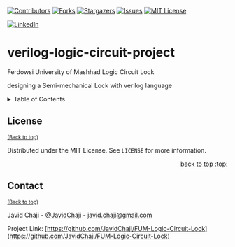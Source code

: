 [![Contributors][contributors-shield]][contributors-url]
[![Forks][forks-shield]][forks-url]
[![Stargazers][stars-shield]][stars-url]
[![Issues][issues-shield]][issues-url]
[![MIT License][license-shield]][license-url]


[![LinkedIn][linkedin-shield]][javid-linkedin-url]


# verilog-logic-circuit-project

Ferdowsi University of Mashhad Logic Circuit Lock

designing a Semi-mechanical Lock with verilog language 


<!-- TABLE OF CONTENTS -->
<details>
  <summary>Table of Contents</summary>
  <ol>
    <li>
      <a href="#about-the-project">About The Project</a>
      <ul>
        <li><a href="#built-with">Built With</a></li>
      </ul>
    </li>
    <li>
      <a href="#getting-started">Getting Started</a>
      <ul>
        <li><a href="#prerequisites">Prerequisites</a></li>
        <li><a href="#installation">Installation</a></li>
      </ul>
    </li>
    <li><a href="#usage">Usage</a></li>
    <li><a href="#roadmap">Roadmap</a></li>
    <li><a href="#contributing">Contributing</a></li>
    <li><a href="#license">License</a></li>
    <li><a href="#contact">Contact</a></li>
    <li><a href="#acknowledgments">Acknowledgments</a></li>
  </ol>
</details>




<!-- LICENSE -->
## License
<sup align="right">[(Back to top)](#table-of-contents)</sup>

Distributed under the MIT License. See `LICENSE` for more information.

<p align="right"><a href="#readme-top">back to top :top:</a></p>




<!-- CONTACT -->
## Contact
<sup>[(Back to top)](#table-of-contents)</sup>

Javid Chaji - [@JavidChaji](https://x.com/JavidChaji) - javid.chaji@gmail.com

Project Link: [https://github.com/JavidChaji/FUM-Logic-Circuit-Lock](https://github.com/JavidChaji/FUM-Logic-Circuit-Lock)




<!-- MARKDOWN LINKS & IMAGES -->
<!-- https://www.markdownguide.org/basic-syntax/#reference-style-links -->
<!-- https://ileriayo.github.io/markdown-badges/ -->

<!-- Contributors -->
[contributors-shield]: https://img.shields.io/github/contributors/javidchaji/FUM-Logic-Circuit-Lock.svg?style=for-the-badge

[contributors-url]: https://github.com/javidchaji/FUM-Logic-Circuit-Lock/graphs/contributors

<!-- Forks -->
[forks-shield]: https://img.shields.io/github/forks/javidchaji/FUM-Logic-Circuit-Lock.svg?style=for-the-badge

[forks-url]: https://github.com/javidchaji/FUM-Logic-Circuit-Lock/network/members


<!-- Stars -->
[stars-shield]: https://img.shields.io/github/stars/javidchaji/FUM-Logic-Circuit-Lock.svg?style=for-the-badge

[stars-url]: https://github.com/javidchaji/FUM-Logic-Circuit-Lock/stargazers


<!-- Issues -->
[issues-shield]: https://img.shields.io/github/issues/javidchaji/FUM-Logic-Circuit-Lock.svg?style=for-the-badge

[issues-url]: https://github.com/javidchaji/FUM-Logic-Circuit-Lock/issues


<!-- License -->
[license-shield]: https://img.shields.io/github/license/javidchaji/FUM-Logic-Circuit-Lock.svg?style=for-the-badge

[license-url]: https://github.com/javidchaji/FUM-Logic-Circuit-Lock/blob/master/LICENSE


<!-- Linkedin -->
[linkedin-shield]: https://img.shields.io/badge/linkedin-%230077B5.svg?style=for-the-badge&logo=linkedin&logoColor=white

[javid-linkedin-url]: https://linkedin.com/in/javidchaji

